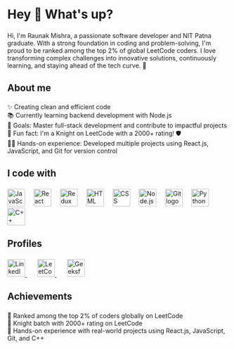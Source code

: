 <h1 align="left">Hey 👋 What's up?</h1>

###

<p align="left">Hi, I'm Raunak Mishra, a passionate software developer and NIT Patna graduate. With a strong foundation in coding and problem-solving, I'm proud to be ranked among the top 2% of global LeetCode coders. I love transforming complex challenges into innovative solutions, continuously learning, and staying ahead of the tech curve. 🚀</p>


###

<h2 align="left">About me</h2>

###

<p align="left">
✨ Creating clean and efficient code<br>
📚 Currently learning backend development with Node.js<br>
🎯 Goals: Master full-stack development and contribute to impactful projects<br>
🎲 Fun fact: I'm a Knight on LeetCode with a 2000+ rating! 🛡️<br>
👨‍💻 Hands-on experience: Developed multiple projects using React.js, JavaScript, and Git for version control
</p>

###

<h2 align="left">I code with</h2>

###

<div align="left">
  <img src="https://cdn.jsdelivr.net/gh/devicons/devicon/icons/javascript/javascript-original.svg" height="40" alt="JavaScript logo" />
  <img width="12" />
  <img src="https://cdn.jsdelivr.net/gh/devicons/devicon/icons/react/react-original.svg" height="40" alt="React logo" />
  <img width="12" />
  <img src="https://cdn.jsdelivr.net/gh/devicons/devicon/icons/redux/redux-original.svg" height="40" alt="Redux logo" />
  <img width="12" />
  <img src="https://cdn.jsdelivr.net/gh/devicons/devicon/icons/html5/html5-original.svg" height="40" alt="HTML logo" />
  <img width="12" />
  <img src="https://cdn.jsdelivr.net/gh/devicons/devicon/icons/css3/css3-original.svg" height="40" alt="CSS logo" />
  <img width="12" />
  <img src="https://cdn.jsdelivr.net/gh/devicons/devicon/icons/nodejs/nodejs-original.svg" height="40" alt="Node.js logo" />
  <img width="12" />
  <img src="https://cdn.jsdelivr.net/gh/devicons/devicon/icons/git/git-original.svg" height="40" alt="Git logo" />
  <img width="12" />
  <img src="https://cdn.jsdelivr.net/gh/devicons/devicon/icons/python/python-original.svg" height="40" alt="Python logo" />
  <img width="12" />
  <img src="https://cdn.jsdelivr.net/gh/devicons/devicon/icons/cplusplus/cplusplus-original.svg" height="40" alt="C++ logo" />
</div>

###

<h2 align="left">Profiles</h2>

###

<div align="left">
  <a href="https://www.linkedin.com/in/raunak-mishra-115b37215" target="_blank">
    <img src="https://cdn.jsdelivr.net/gh/devicons/devicon/icons/linkedin/linkedin-original.svg" height="40" alt="LinkedIn logo" />
  </a>
  <img width="20" />
  <a href="https://leetcode.com/u/raunakmishra1243/" target="_blank">
    <img src="https://upload.wikimedia.org/wikipedia/commons/1/19/LeetCode_logo_black.png" height="40" alt="LeetCode logo" />
  </a>
  <img width="20" />
  <a href="https://auth.geeksforgeeks.org/user/raunakmishra1243" target="_blank">
    <img src="https://upload.wikimedia.org/wikipedia/commons/4/43/GeeksforGeeks.svg" height="40" alt="GeeksforGeeks logo" />
  </a>
</div>

###

<h2 align="left">Achievements</h2>

###

<p align="left">
🌟 Ranked among the top 2% of coders globally on LeetCode<br>
🌟 Knight batch with 2000+ rating on LeetCode<br>
🌟 Hands-on experience with real-world projects using React.js, JavaScript, Git, and C++<br>
</p>
